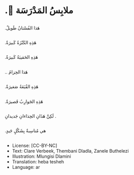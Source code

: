 # .  ِملابِسُ المَدْرَسَة

##
 .هَذا  الفُسْتانُ طَويلٌ

##
  .هَذِهِ الكَنْزَةُ كَبيرَةٌ

##
 .هَذِهِ الحَقيبَةُ كَبيرَةٌ

##
   .. هَذا الحِزامُ

##
 .هَذِهِ القُبَعَةُ صَغيرَةٌ

##
 .هَذِهِ الجَوارِبُ قَصيرَةٌ

##
لَكِنَّ هَذَانِ الحِذاءانِ جَديدانِ .

##
  .هي مُناسِبةٌ بِشَكْلٍ جَيدٍ

##
* License: [CC-BY-NC]
* Text: Clare Verbeek, Thembani Dladla, Zanele Buthelezi
* Illustration: Mlungisi Dlamini
* Translation: heba tesheh
* Language: ar
